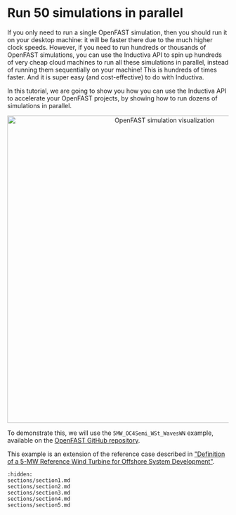 # Run 50 simulations in parallel
If you only need to run a single OpenFAST simulation, then you should run it on your desktop machine: it will be faster there due to the much higher 
clock speeds. However, if you need to run hundreds or thousands of OpenFAST simulations, you can use the Inductiva API to spin up hundreds of very cheap cloud machines 
to run all these simulations in parallel, instead of running them sequentially on your machine! This is hundreds of times faster. And it is super easy 
(and cost-effective) to do with Inductiva.

In this tutorial, we are going to show you how you can
use the Inductiva API to accelerate your OpenFAST projects, by showing how to
run dozens of simulations in parallel.

<p align="center"><img src="../_static/openfast_animation_30_fps.gif" alt="OpenFAST simulation visualization" width="700"></p>

To demonstrate this, we will use the `5MW_OC4Semi_WSt_WavesWN` example, available on the [OpenFAST GitHub repository](https://github.com/openfast).

This example is an extension of the reference case described in ["Definition of a 5-MW Reference Wind Turbine for Offshore
System Development"](https://www.nrel.gov/docs/fy09osti/38060.pdf).

```{toctree}
:hidden:
sections/section1.md
sections/section2.md
sections/section3.md
sections/section4.md
sections/section5.md
```
